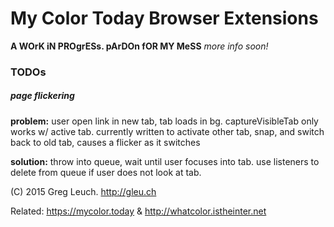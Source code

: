 # My Color Today Browser Extensions

**A WOrK iN PROgrESs. pArDOn fOR MY MeSS**
*more info soon!*


### TODOs

##### page flickering

**problem:** user open link in new tab, tab loads in bg. captureVisibleTab only works w/ active tab. currently written to activate other tab, snap, and switch back to old tab, causes a flicker as it switches

**solution:** throw into queue, wait until user focuses into tab. use listeners to delete from queue if user does not look at tab.



(C) 2015 Greg Leuch. http://gleu.ch

Related: https://mycolor.today & http://whatcolor.istheinter.net